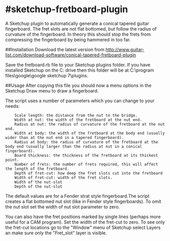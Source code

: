 #sketchup-fretboard-plugin
=========================

A Sketchup plugin to automatically generate a conical tapered guitar fingerboard. The fret slots are not flat bottomed, but follow the radius of curvature of the fingerboard. In theory this should stop the frets from compressing the fingerboard by being hammered in too far.

##Installation
Download the latest version from http://www.guitar-list.com/download-software/conical-tapered-fretboard-plugin

Save the fretboard.rb file to your Sketchup plugins folder. If you have installed Sketchup on the C: drive then this folder will be at C:\program files\google\google sketchup 7\plugins. 

##Usage
After copying this file you should now a menu options in the Sketchup Draw menu to draw a fingerboard.

The script uses a number of parameters which you can change to your needs:

        Scale length: the distance from the nut to the bridge.
        Width at nut: the width of the fretboard at the nut end.
        Radius at nut: the radius of curvature of the fretboard at the nut end.
        Width at body: the width of the fretboard at the body end (usually wider than at the nut end in a tapered fingerboard).
        Radius at body: the radius of curvature of the fretboard at the body end (usually larger than the radius at nut in a conical fingerboard).
        Board thickness: the thickness of the fretboard at its thickest point.
        Number of frets: the number of frets required, this will affect the length of the fretboard.
        Depth of fret-cut: how deep the fret slots cut into the fretboard
        Width of fret-cut: width of the fret slots.
        Width of the nut-slot
        Depth of the nut-slot


The default values are for a Fender strat style fingerboard.The script creates a flat bottomed nut slot (like in Fender style fingerboards). To omit the nut slot set the width of nut slot parameter to zero.

You can also have the fret positions marked by single lines (perhaps more useful for a CAM program). Set the width of the fret-cut to zero. To see only the fret-cut locations go to the "Window" menu of Sketchup select Layers an make sure only the "Fret_slot" layer is visible. 
